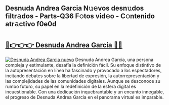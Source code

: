 ## Desnuda Andrea Garcia N𝚞𝚎vos desn𝚞dos filtr𝚊dos - Parts-Q36 F𝚘tos vid𝚎o - C𝚘ntenido atr𝚊ctivo f0e0d

# <h2><a href="http://mbc39o.tromn.icu/?c=Desnuda+Andrea+Garcia">🔗👉👉👉 Desnuda Andrea Garcia 🔗🔗</a></h2>

[![Desnuda Andrea Garcia nuevo](https://i.imgur.com/pEAQMta.gif)](http://mbc39o.tromn.icu/?c=Desnuda+Andrea+Garcia)
Desnuda Andrea Garcia, una persona compleja y estimulante, desafía la definición fácil. Su enfoque distintivo de la autopresentación en línea ha fascinado y provocado a los espectadores, incitando debates sobre la libertad de expresión, la autorrepresentación y las complejidades de las comunidades digitales. Aunque se desconoce su rumbo futuro, su papel en la redefinición de la esfera digital es incuestionable. Con una dedicación inquebrantable y un encanto innegable, el progreso de Desnuda Andrea Garcia en el panorama virtual es imparable.
